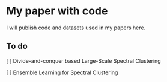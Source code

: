 # My paper with code

I will publish code and datasets used in my papers here.

## To do 

[ ] Divide-and-conquer based Large-Scale Spectral Clustering

[ ] Ensemble Learning for Spectral Clustering

